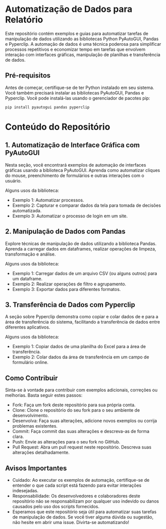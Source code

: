 # Automatização de Dados para Relatório
Este repositório contém exemplos e guias para automatizar tarefas de manipulação de dados utilizando as bibliotecas Python PyAutoGUI, Pandas e Pyperclip. A automação de dados é uma técnica poderosa para simplificar processos repetitivos e economizar tempo em tarefas que envolvem interação com interfaces gráficas, manipulação de planilhas e transferência de dados.

## Pré-requisitos
Antes de começar, certifique-se de ter Python instalado em seu sistema. Você também precisará instalar as bibliotecas PyAutoGUI, Pandas e Pyperclip. Você pode instalá-las usando o gerenciador de pacotes pip:

```
pip install pyautogui pandas pyperclip
```

# Conteúdo do Repositório
## 1. Automatização de Interface Gráfica com PyAutoGUI
Nesta seção, você encontrará exemplos de automação de interfaces gráficas usando a biblioteca PyAutoGUI. Aprenda como automatizar cliques do mouse, preenchimento de formulários e outras interações com o usuário.

Alguns usos da biblioteca:
- Exemplo 1: Automatizar processos.
- Exemplo 2: Capturar e comparar dados da tela para tomada de decisões automatizada.
- Exemplo 3: Automatizar o processo de login em um site.
## 2. Manipulação de Dados com Pandas
Explore técnicas de manipulação de dados utilizando a biblioteca Pandas. Aprenda a carregar dados em dataframes, realizar operações de limpeza, transformação e análise.

Alguns usos da biblioteca:
- Exemplo 1: Carregar dados de um arquivo CSV (ou alguns outros) para um dataframe.
- Exemplo 2: Realizar operações de filtro e agrupamento.
- Exemplo 3: Exportar dados para diferentes formatos.
## 3. Transferência de Dados com Pyperclip
A seção sobre Pyperclip demonstra como copiar e colar dados de e para a área de transferência do sistema, facilitando a transferência de dados entre diferentes aplicativos.

Alguns usos da biblioteca:
- Exemplo 1: Copiar dados de uma planilha do Excel para a área de transferência.
- Exemplo 2: Colar dados da área de transferência em um campo de formulário online.
## Como Contribuir
Sinta-se à vontade para contribuir com exemplos adicionais, correções ou melhorias. Basta seguir estes passos:

- Fork: Faça um fork deste repositório para sua própria conta.
- Clone: Clone o repositório do seu fork para o seu ambiente de desenvolvimento.
- Desenvolva: Faça suas alterações, adicione novos exemplos ou corrija problemas existentes.
- Commit: Faça commit das suas alterações e descreva-as de forma clara.
- Push: Envie as alterações para o seu fork no GitHub.
- Pull Request: Abra um pull request neste repositório. Descreva suas alterações detalhadamente.
## Avisos Importantes
- Cuidado: Ao executar os exemplos de automação, certifique-se de entender o que cada script está fazendo para evitar interações indesejadas.
- Responsabilidade: Os desenvolvedores e colaboradores deste repositório não se responsabilizam por qualquer uso indevido ou danos causados pelo uso dos scripts fornecidos.
- Esperamos que este repositório seja útil para automatizar suas tarefas de manipulação de dados. Se você tiver alguma dúvida ou sugestão, não hesite em abrir uma issue. Divirta-se automatizando!
